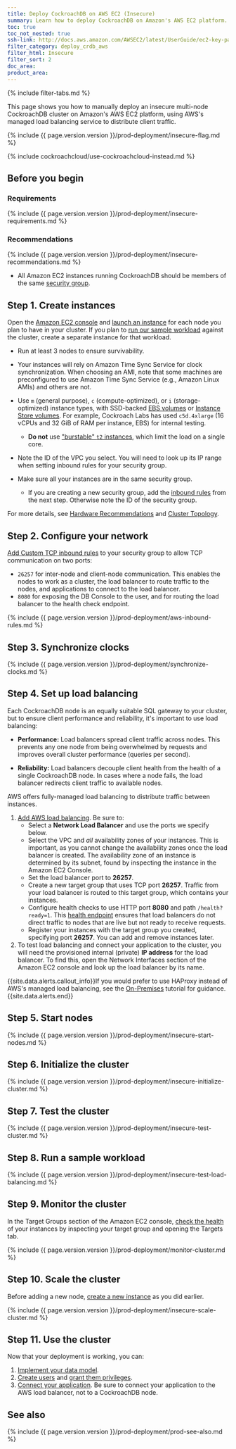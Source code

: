 ```yaml
---
title: Deploy CockroachDB on AWS EC2 (Insecure)
summary: Learn how to deploy CockroachDB on Amazon's AWS EC2 platform.
toc: true
toc_not_nested: true
ssh-link: http://docs.aws.amazon.com/AWSEC2/latest/UserGuide/ec2-key-pairs.html
filter_category: deploy_crdb_aws
filter_html: Insecure
filter_sort: 2
doc_area: 
product_area: 
---
```


{% include filter-tabs.md %}

This page shows you how to manually deploy an insecure multi-node CockroachDB cluster on Amazon's AWS EC2 platform, using AWS's managed load balancing service to distribute client traffic.

{% include {{ page.version.version }}/prod-deployment/insecure-flag.md %}

{% include cockroachcloud/use-cockroachcloud-instead.md %}

## Before you begin

### Requirements

{% include {{ page.version.version }}/prod-deployment/insecure-requirements.md %}

### Recommendations

{% include {{ page.version.version }}/prod-deployment/insecure-recommendations.md %}

- All Amazon EC2 instances running CockroachDB should be members of the same [security group](https://docs.aws.amazon.com/AWSEC2/latest/UserGuide/using-network-security.html).

## Step 1. Create instances

Open the [Amazon EC2 console](https://console.aws.amazon.com/ec2/) and [launch an instance](https://docs.aws.amazon.com/AWSEC2/latest/UserGuide/launching-instance.html#launch-instance-console) for each node you plan to have in your cluster. If you plan to [run our sample workload](#step-8-run-a-sample-workload) against the cluster, create a separate instance for that workload.

- Run at least 3 nodes to ensure survivability.

- Your instances will rely on Amazon Time Sync Service for clock synchronization. When choosing an AMI, note that some machines are preconfigured to use Amazon Time Sync Service (e.g., Amazon Linux AMIs) and others are not.

- Use `m` (general purpose), `c` (compute-optimized), or `i` (storage-optimized) instance types, with SSD-backed [EBS volumes](https://docs.aws.amazon.com/AWSEC2/latest/UserGuide/EBSVolumeTypes.html) or [Instance Store volumes](https://docs.aws.amazon.com/AWSEC2/latest/UserGuide/ssd-instance-store.html). For example, Cockroach Labs has used `c5d.4xlarge` (16 vCPUs and 32 GiB of RAM per instance, EBS) for internal testing.

	- **Do not** use ["burstable" `t2` instances](https://docs.aws.amazon.com/AWSEC2/latest/UserGuide/t2-instances.html), which limit the load on a single core.

- Note the ID of the VPC you select. You will need to look up its IP range when setting inbound rules for your security group.

- Make sure all your instances are in the same security group.

	- If you are creating a new security group, add the [inbound rules](#step-2-configure-your-network) from the next step. Otherwise note the ID of the security group.

For more details, see [Hardware Recommendations](recommended-production-settings.html#hardware) and [Cluster Topology](recommended-production-settings.html#topology).

## Step 2. Configure your network

[Add Custom TCP inbound rules](http://docs.aws.amazon.com/AWSEC2/latest/UserGuide/using-network-security.html#adding-security-group-rule) to your security group to allow TCP communication on two ports:

- `26257` for inter-node and client-node communication. This enables the nodes to work as a cluster, the load balancer to route traffic to the nodes, and applications to connect to the load balancer.
- `8080` for exposing the DB Console to the user, and for routing the load balancer to the health check endpoint.

{% include {{ page.version.version }}/prod-deployment/aws-inbound-rules.md %}

## Step 3. Synchronize clocks

{% include {{ page.version.version }}/prod-deployment/synchronize-clocks.md %}

## Step 4. Set up load balancing

Each CockroachDB node is an equally suitable SQL gateway to your cluster, but to ensure client performance and reliability, it's important to use load balancing:

- **Performance:** Load balancers spread client traffic across nodes. This prevents any one node from being overwhelmed by requests and improves overall cluster performance (queries per second).

- **Reliability:** Load balancers decouple client health from the health of a single CockroachDB node. In cases where a node fails, the load balancer redirects client traffic to available nodes.

AWS offers fully-managed load balancing to distribute traffic between instances.

1. [Add AWS load balancing](https://docs.aws.amazon.com/elasticloadbalancing/latest/network/network-load-balancer-getting-started.html). Be sure to:
	- Select a **Network Load Balancer** and use the ports we specify below.
	- Select the VPC and *all* availability zones of your instances. This is important, as you cannot change the availability zones once the load balancer is created. The availability zone of an instance is determined by its subnet, found by inspecting the instance in the Amazon EC2 Console.
	- Set the load balancer port to **26257**.
    - Create a new target group that uses TCP port **26257**. Traffic from your load balancer is routed to this target group, which contains your instances.
    - Configure health checks to use HTTP port **8080** and path `/health?ready=1`. This [health endpoint](monitoring-and-alerting.html#health-ready-1) ensures that load balancers do not direct traffic to nodes that are live but not ready to receive requests.
    - Register your instances with the target group you created, specifying port **26257**. You can add and remove instances later.
2. To test load balancing and connect your application to the cluster, you will need the provisioned internal (private) **IP address** for the load balancer. To find this, open the Network Interfaces section of the Amazon EC2 console and look up the load balancer by its name.

{{site.data.alerts.callout_info}}If you would prefer to use HAProxy instead of AWS's managed load balancing, see the <a href="deploy-cockroachdb-on-premises-insecure.html">On-Premises</a> tutorial for guidance.{{site.data.alerts.end}}

## Step 5. Start nodes

{% include {{ page.version.version }}/prod-deployment/insecure-start-nodes.md %}

## Step 6. Initialize the cluster

{% include {{ page.version.version }}/prod-deployment/insecure-initialize-cluster.md %}

## Step 7. Test the cluster

{% include {{ page.version.version }}/prod-deployment/insecure-test-cluster.md %}

## Step 8. Run a sample workload

{% include {{ page.version.version }}/prod-deployment/insecure-test-load-balancing.md %}

## Step 9. Monitor the cluster

In the Target Groups section of the Amazon EC2 console, [check the health](https://docs.aws.amazon.com/elasticloadbalancing/latest/network/target-group-health-checks.html) of your instances by inspecting your target group and opening the Targets tab.

{% include {{ page.version.version }}/prod-deployment/monitor-cluster.md %}

## Step 10. Scale the cluster

Before adding a new node, [create a new instance](#step-1-create-instances) as you did earlier.

{% include {{ page.version.version }}/prod-deployment/insecure-scale-cluster.md %}

## Step 11. Use the cluster

Now that your deployment is working, you can:

1. [Implement your data model](sql-statements.html).
2. [Create users](authorization.html) and [grant them privileges](grant.html).
3. [Connect your application](install-client-drivers.html). Be sure to connect your application to the AWS load balancer, not to a CockroachDB node.

## See also

{% include {{ page.version.version }}/prod-deployment/prod-see-also.md %}
